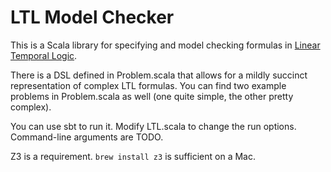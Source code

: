 LTL Model Checker
=================

This is a Scala library for specifying and model checking formulas in [Linear Temporal Logic](http://en.wikipedia.org/wiki/Linear_temporal_logic).

There is a DSL defined in Problem.scala that allows for a mildly succinct representation of complex LTL formulas.
You can find two example problems in Problem.scala as well (one quite simple, the other pretty complex).

You can use sbt to run it. Modify LTL.scala to change the run options. Command-line arguments are TODO.

Z3 is a requirement. `brew install z3` is sufficient on a Mac.
